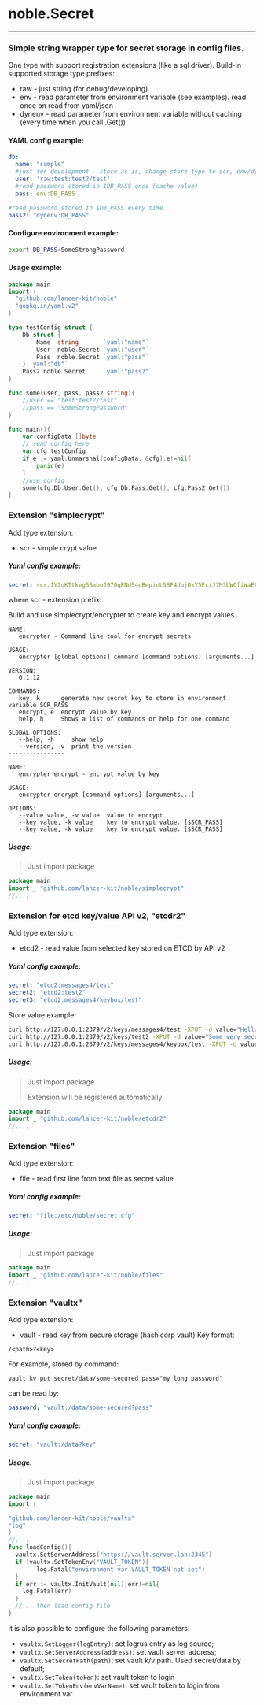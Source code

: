 # noble.Secret 
-----------

### Simple string wrapper type for secret storage in config files.

One type with support registration extensions (like a sql driver).
Build-in supported storage type prefixes:

* raw - just string (for debug/developing) 
* env - read parameter from environment variable (see examples). read once on read from yaml/json
* dynenv - read parameter from environment variable without caching (every time when you call .Get())
#### YAML config example:

```yaml
db:
  name: "sample"
  #just for development - store as is, change store type to scr, env/dynenv in prod
  user: 'raw:test:test?/test'
  #read password stored in $DB_PASS once (cache value)
  pass: env:DB_PASS

#read password stored in $DB_PASS every time
pass2: "dynenv:DB_PASS"
```

#### Configure environment example:
```bash
export DB_PASS=SomeStrongPassword
```


#### Usage example:
```go
package main
import (
  "github.com/lancer-kit/noble"
  "gopkg.in/yaml.v2"
)

type testConfig struct {
	Db struct {
        Name  string       `yaml:"name"`
		User  noble.Secret `yaml:"user"`
		Pass  noble.Secret `yaml:"pass"`
	} `yaml:"db"`
	Pass2 noble.Secret     `yaml:"pass2"`
}

func some(user, pass, pass2 string){
    //user == "test:test?/test"
    //pass == "SomeStrongPassword"
}

func main(){
    var configData []byte
    // read config here
    var cfg testConfig
    if e := yaml.Unmarshal(configData, &cfg);e!=nil{
        panic(e)
    }
    //use config
    some(cfg.Db.User.Get(), cfg.Db.Pass.Get(), cfg.Pass2.Get())
}

```
### Extension "simplecrypt"

Add type extension:
* scr - simple crypt value
##### Yaml config example:
````yaml
secret: scr:1Y2qKTtkeg5SmboJ970qENd54oBepinL5SF4dujQkY5Ec/J7M3bWQfiWaEPsZaXl4bPAEKoC1i29
````
where scr - extension prefix


Build and use simplecrypt/encrypter to create key and encrypt values.

````
NAME:
   encrypter - Command line tool for encrypt secrets

USAGE:
   encrypter [global options] command [command options] [arguments...]

VERSION:
   0.1.12

COMMANDS:
   key, k      generate new secret key to store in environment variable SCR_PASS
   encrypt, e  encrypt value by key
   help, h     Shows a list of commands or help for one command

GLOBAL OPTIONS:
   --help, -h     show help
   --version, -v  print the version
----------------

NAME:
   encrypter encrypt - encrypt value by key

USAGE:
   encrypter encrypt [command options] [arguments...]

OPTIONS:
   --value value, -v value  value to encrypt
   --key value, -k value    key to encrypt value. [$SCR_PASS]
   --key value, -k value    key to encrypt value. [$SCR_PASS]
````
##### Usage:

>Just import package

````go
package main
import _ "github.com/lancer-kit/noble/simplecrypt"
//....
````


### Extension for etcd key/value API v2, "etcdr2"

Add type extension:
* etcd2 - read value from selected key stored on ETCD by API v2

##### Yaml config example:

````yaml
secret: "etcd2:messages4/test"
secret2: "etcd2:test2"
secret3: "etcd2:messages4/keybox/test"
````

Store value example:
````bash
curl http://127.0.0.1:2379/v2/keys/messages4/test -XPUT -d value="Hello world"
curl http://127.0.0.1:2379/v2/keys/test2 -XPUT -d value="Some very secret value"
curl http://127.0.0.1:2379/v2/keys/messages4/keybox/test -XPUT -d value="One more secret value"
````
##### Usage:

> Just import package
>
> Extension will be registered automatically

````go
package main
import _ "github.com/lancer-kit/noble/etcdr2"
//....
````
### Extension "files"

Add type extension:
* file - read first line from text file as secret value

##### Yaml config example:

````yaml
secret: "file:/etc/noble/secret.cfg"
````

##### Usage:

>Just import package


````go
package main
import _ "github.com/lancer-kit/noble/files"
//....
````

### Extension "vaultx"

Add type extension:
* vault - read key from secure storage (hashicorp vault)
Key format:

`/<path>?<key>`

For example, stored by command:
```ssh
vault kv put secret/data/some-secured pass="my long password"    
```
can be read by:

```yaml
password: "vault:/data/some-secured?pass"
```

##### Yaml config example:

````yaml
secret: "vault:/data?key"
````

##### Usage:

>Just import package


````go
package main
import (

"github.com/lancer-kit/noble/vaultx"
"log"
)
//....
func loadConfig(){
  vaultx.SetServerAddress("https://vault.server.lan:2345")
  if !vaultx.SetTokenEnv("VAULT_TOKEN"){
        log.Fatal("environment var VAULT_TOKEN not set")
  }
  if err := vaultx.InitVault(nil);err!=nil{
    log.Fatal(err)
  }  
  //... then load config file  
}
````

It is also possible to configure the following parameters:
* `vaultx.SetLogger(logEntry)`: set logrus entry as log source;
* `vaultx.SetServerAddress(address)`: set vault server address;
* `vaultx.SetSecretPath(path)`: set vault k/v path. Used secret/data by default;
* `vaultx.SetToken(token)`: set vault token to login
* `vaultx.SetTokenEnv(envVarName)`: set vault token to login from environment var